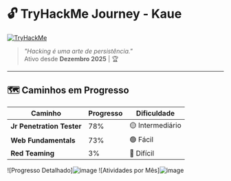# 🔓 TryHackMe Journey - Kaue

[![TryHackMe](https://img.shields.io/badge/TryHackMe-Profile-212C42?style=for-the-badge&logo=tryhackme&logoColor=white)](https://tryhackme.com/p/Kaue7)

> *"Hacking é uma arte de persistência."*  
> Ativo desde **Dezembro 2025** | 🏆 

---

## 🗺️ Caminhos em Progresso

| Caminho                  | Progresso | Dificuldade  |
|--------------------------|-----------|-------------|
| **Jr Penetration Tester** | 78%       | 🟡 Intermediário |
| **Web Fundamentals**      | 73%       | 🟢 Fácil      |
| **Red Teaming**           | 3%        | 🔴 Difícil    

<!-- Adicione suas imagens abaixo desta linha -->
![Progresso Detalhado]![image](https://github.com/user-attachments/assets/f390afec-b293-41a4-8948-89f69007e966)
![Atividades por Mês]![image](https://github.com/user-attachments/assets/2b556302-0b43-429e-9c92-68cf5f3bb84d)
